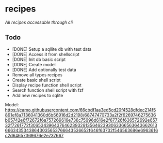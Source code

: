 # recipes
*All recipes accessable through cli*

## Todo
- [DONE] Setup a sqllite db with test data
- [DONE] Access it from shellscript
- [DONE] Init db basic script
- [DONE] Create model
- [DONE] Add optionally test data
- Remove all types recipes
- Create basic shell script
- Display recipe function shell script
- Search function shell script with fzf
- Add new recipes to sqlite

Model: https://camo.githubusercontent.com/66cbdf1aa3ed5cd20f4528dfdec214f5891ef8a7136041360d6b56916d2d2198/68747470733a2f2f6269746275636b65742e6f72672f6a757269616e736c75696d616e2f67726f636572692e65732f7261772f306534396437646239326135646239306336656364366261366634353438643035653766643536652f646f63732f546563686e6963616c2d64657369676e2e737667